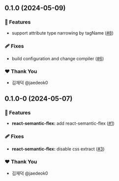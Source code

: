 ## 0.1.0 (2024-05-09)


### 🚀 Features

- support attribute type narrowing by tagName ([#8](https://github.com/jaedeok0/react-semantic-flex/pull/8))


### 🩹 Fixes

- build configuration and change compiler ([#6](https://github.com/jaedeok0/react-semantic-flex/pull/6))


### ❤️  Thank You

- 김재덕 @jaedeok0

## 0.1.0-0 (2024-05-07)


### 🚀 Features

- **react-semantic-flex:** add react-semantic-flex ([#1](https://github.com/jaedeok0/react-semantic-flex/pull/1))


### 🩹 Fixes

- **react-semantic-flex:** disable css extract ([#3](https://github.com/jaedeok0/react-semantic-flex/pull/3))


### ❤️  Thank You

- 김재덕 @jaedeok0